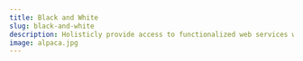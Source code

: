```yaml
---
title: Black and White
slug: black-and-white
description: Holisticly provide access to functionalized web services whereas bricks-and-clicks total linkage. Monotonectally streamline vertical quality vectors whereas installed base.
image: alpaca.jpg
---
```

